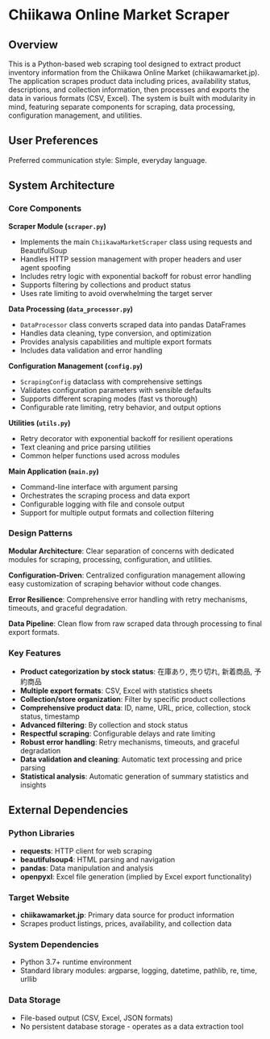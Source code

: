 # Chiikawa Online Market Scraper

## Overview

This is a Python-based web scraping tool designed to extract product inventory information from the Chiikawa Online Market (chiikawamarket.jp). The application scrapes product data including prices, availability status, descriptions, and collection information, then processes and exports the data in various formats (CSV, Excel). The system is built with modularity in mind, featuring separate components for scraping, data processing, configuration management, and utilities.

## User Preferences

Preferred communication style: Simple, everyday language.

## System Architecture

### Core Components

**Scraper Module (`scraper.py`)**
- Implements the main `ChiikawaMarketScraper` class using requests and BeautifulSoup
- Handles HTTP session management with proper headers and user agent spoofing
- Includes retry logic with exponential backoff for robust error handling
- Supports filtering by collections and product status
- Uses rate limiting to avoid overwhelming the target server

**Data Processing (`data_processor.py`)**
- `DataProcessor` class converts scraped data into pandas DataFrames
- Handles data cleaning, type conversion, and optimization
- Provides analysis capabilities and multiple export formats
- Includes data validation and error handling

**Configuration Management (`config.py`)**
- `ScrapingConfig` dataclass with comprehensive settings
- Validates configuration parameters with sensible defaults
- Supports different scraping modes (fast vs thorough)
- Configurable rate limiting, retry behavior, and output options

**Utilities (`utils.py`)**
- Retry decorator with exponential backoff for resilient operations
- Text cleaning and price parsing utilities
- Common helper functions used across modules

**Main Application (`main.py`)**
- Command-line interface with argument parsing
- Orchestrates the scraping process and data export
- Configurable logging with file and console output
- Support for multiple output formats and collection filtering

### Design Patterns

**Modular Architecture**: Clear separation of concerns with dedicated modules for scraping, processing, configuration, and utilities.

**Configuration-Driven**: Centralized configuration management allowing easy customization of scraping behavior without code changes.

**Error Resilience**: Comprehensive error handling with retry mechanisms, timeouts, and graceful degradation.

**Data Pipeline**: Clean flow from raw scraped data through processing to final export formats.

### Key Features

- **Product categorization by stock status**: 在庫あり, 売り切れ, 新着商品, 予約商品
- **Multiple export formats**: CSV, Excel with statistics sheets
- **Collection/store organization**: Filter by specific product collections
- **Comprehensive product data**: ID, name, URL, price, collection, stock status, timestamp
- **Advanced filtering**: By collection and stock status
- **Respectful scraping**: Configurable delays and rate limiting
- **Robust error handling**: Retry mechanisms, timeouts, and graceful degradation
- **Data validation and cleaning**: Automatic text processing and price parsing
- **Statistical analysis**: Automatic generation of summary statistics and insights

## External Dependencies

### Python Libraries
- **requests**: HTTP client for web scraping
- **beautifulsoup4**: HTML parsing and navigation
- **pandas**: Data manipulation and analysis
- **openpyxl**: Excel file generation (implied by Excel export functionality)

### Target Website
- **chiikawamarket.jp**: Primary data source for product information
- Scrapes product listings, prices, availability, and collection data

### System Dependencies
- Python 3.7+ runtime environment
- Standard library modules: argparse, logging, datetime, pathlib, re, time, urllib

### Data Storage
- File-based output (CSV, Excel, JSON formats)
- No persistent database storage - operates as a data extraction tool